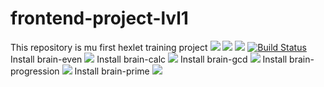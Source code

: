 # frontend-project-lvl1
This repository is mu first hexlet training project
<a href="https://codeclimate.com/github/oksanaduga/frontend-project-lvl1/maintainability"><img src="https://api.codeclimate.com/v1/badges/eec960a1b2bb37dd31f2/maintainability" /></a>
<a href="https://codeclimate.com/github/codeclimate/codeclimate/maintainability"><img src="https://api.codeclimate.com/v1/badges/a99a88d28ad37a79dbf6/maintainability" /></a>
<a href="https://codeclimate.com/github/codeclimate/codeclimate/test_coverage"><img src="https://api.codeclimate.com/v1/badges/ab0be3ac31238ff3b48dd48d781521074bfb8a443ce61199e9e47b3343a0da15/test_coverage" /></a>
[![Build Status](https://travis-ci.org/oksanaduga/frontend-project-lvl1.svg?branch=master)](https://travis-ci.org/oksanaduga/frontend-project-lvl1)<br>
Install brain-even
<a href="https://asciinema.org/a/261602?autoplay=1&speed=2&size=medium"><img src="https://asciinema.org/a/261602.svg" /></a>
Install brain-calc
<a href="https://asciinema.org/a/262162?autoplay=1&speed=2&size=medium"><img src="https://asciinema.org/a/262162.svg" /></a>
Install brain-gcd
<a href="https://asciinema.org/a/262359?autoplay=1&speed=2&size=medium"><img src="https://asciinema.org/a/262359.svg" /></a>
Install brain-progression
<a href="https://asciinema.org/a/262412?autoplay=1&speed=2&size=medium"><img src="https://asciinema.org/a/262412.svg" /></a>
Install brain-prime
<a href="https://asciinema.org/a/262415?autoplay=1&speed=2&size=medium"><img src="https://asciinema.org/a/262415.svg" /></a>
